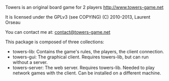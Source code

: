Towers is an original board game for 2 players
http://www.towers-game.net

It is licensed under the GPLv3 (see COPYING)
(C) 2010-2013, Laurent Orseau

You can contact me at: contact@towers-game.net

This package is composed of three collections:
  * towers-lib: Contains the game's rules, the players, the client connection.
  * towers-gui: The graphical client. Requires towers-lib, but can run without a server.
  * towers-server: The web server. Requires towers-lib. Needed to play network games with the client. Can be installed on a different machine.



